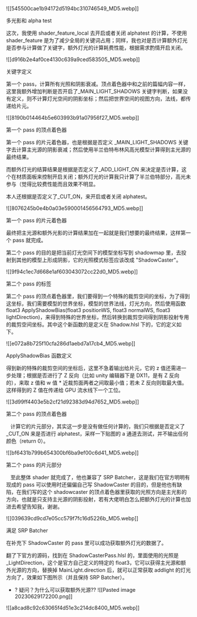 



![[545500cae1b94172d5194bc310746549_MD5.webp]]

多光影和 alpha test

这次，我使用 shader_feature_local 去开启或者关闭 alphatest 的计算，不使用 shader_feature 是为了减少全局的关键词占用；同样，我也对是否计算额外灯光是否参与计算做了关键字，额外灯光的计算耗费性能，根据需求酌情开启关闭。

![[d916b2e4af0ce4130c639a9ced583505_MD5.webp]]

关键字定义

 第一个 pass，计算所有光照和阴影衰减。顶点着色器中和之前的篇幅内容一样，这里我额外增加判断是否开启了_MAIN_LIGHT_SHADOWS 关键字判断，如果没有定义，则不计算灯光空间的阴影坐标；然后把世界空间的视图方向，法线，都传递给片元。

![[8190b014464b5e603993b91a07956f27_MD5.webp]]

第一个 pass 的顶点着色器

   第一个 pass 的片元着色器，也是根据是否定义 _MAIN_LIGHT_SHADOWS 关键字去计算主光源的阴影衰减；然后使用半兰伯特布林风高光模型计算得到主光源的最终结果。

   而额外灯光的结算结果是根据是否定义了_ADD_LIGHT_ON 来决定是否计算，这个在材质面板来控制开启关闭；额外灯光的计算我只计算了半兰伯特部分，高光未参与（觉得比较费性能而且效果不明显。

  本人还根据是否定义了_CUT_ON，来开启或者关闭 alphatest。

![[8076245b0e4b0a03e590001456564793_MD5.webp]]

  
第一个 pass 的片元着色器  

最终把主光源和额外光影的计算结果加在一起就是我们想要的最终结果，这样第一个 pass 就完成。

第二个 pass 的目的是把当前灯光空间下的模型坐标写到 shadowmap 里，去投射到其他的模型上形成阴影，它的光照模式标签应该改成 "ShadowCaster"。

![[9f94c1ec7d668e1af603043072cc22d0_MD5.webp]]

第二个 pass 的标签

第二个 pass 的顶点着色器里，我们要得到一个特殊的裁剪空间的坐标，为了得到这坐标，我们需要模型的世界坐标，模型的世界法线，灯光方向，然后使用函数 float3 ApplyShadowBias(float3 positionWS, float3 normalWS, float3 lightDirection)，来得到特殊的世界坐标，然后转换到裁剪空间得到阴影投射专用的裁剪空间坐标。其中这个新函数的是定义在 Shadow.hlsl 下的，它的定义如下。

![[e072a8b725f10cfa286d1aebd7a17cb4_MD5.webp]]

ApplyShadowBias 函数定义

得到新的特殊的裁剪空间的坐标后，这里不急着输出给片元，它的 z 值还需进一步处理；根据是否进行了 Z 反向（比如 unity 编辑器下是 DX11，是有 Z 反向的），来取 z 值和 w 值 * 近裁剪面两者之间取最小值；若未 Z 反向则取最大值。这样得到的 Z 值在传递给 GPU 流水线下一个工位。

![[3d99ff4403e5b2cf21d92383d94d7652_MD5.webp]]

第二个 pass 的顶点着色器

   计算它的片元部分，其实这一步是没有做任何计算的，我们只根据是否定义了_CUT_ON 来是否进行 alphatest，采样一下贴图的 a 通道去测试，并不输出任何颜色（return 0）。

![[bf6431b799b654300bf6ba9ef00c6d41_MD5.webp]]

第二个 pass 的片元部分

   至此整体 shader 就完成了，他也兼容了 SRP Batcher，这是我们在官方明明有现成的 pass 可以使用时还偏偏自己写 ShadowCaster 的目的，但是他也有缺陷，在我们写的这个 shadowcaster 的顶点着色器里获取的光照方向是主光影的方向，也就是只支持主光源的阴影投射，若有大佬明白怎么把额外灯光的计算也加进去希望告知我，谢谢。

![[039639cd9cd7e05cc579f7fc16d5226b_MD5.webp]]

满足 SRP Batcher


  在补充下 ShadowCaster 的 pass 里可以成功获取额外灯光的数据了。 

  翻了下官方的源码，找到在 ShadowCasterPass.hlsl 的，里面使用的光照是_LightDirection，这个是官方自己定义的特定的 float3，它可以获得主光源和额外光源的方向，替换掉 MainLight.direction 后，就可以正常获取 addlight 的灯光方向了，效果如下图所示（并且保持 SRP Batcher）。
- ? 疑问？为什么可以获取额外光源??
![[Pasted image 20230629172200.png]]

![[a8cad8c92c63065f4d51e3c214dc8400_MD5.webp]]
